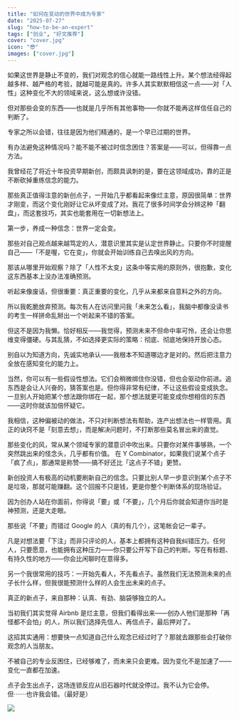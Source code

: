```yaml
---
title: "如何在变动的世界中成为专家"
date: "2025-07-27"
slug: "how-to-be-an-expert"
tags: ["创业", "好文推荐"]
cover: "cover.jpg"
icon: "😎"
images: ["cover.jpg"]
---
```

如果这世界是静止不变的，我们对观念的信心就能一路线性上升。某个想法经得起越多样、越严格的考验，就越可能是真的。许多人其实默默相信这一点——对「人性」这种变化不大的领域来说，这么想或许没错。



但对那些会变的东西——也就是几乎所有其他事物——你就不能再这样信任自己的判断了。



专家之所以会错，往往是因为他们精通的，是一个早已过期的世界。



有办法避免这种情况吗？能不能不被过时信念困住？答案是——可以，但得靠一点方法。



我曾经花了将近十年投资早期新创，而颇具讽刺的是，要在这领域成功，靠的正是不断砍掉重练信念的能力。



那些真正值得注意的新创点子，一开始几乎都看起来像烂主意，原因很简单：世界才刚变，而这个变化刚好让它从坏变成了对。我花了很多时间学会分辨这种「翻盘」，而这套技巧，其实也能套用在一切新想法上。



第一步，养成一种信念：世界一定会变。



那些对自己观点越来越笃定的人，潜意识里其实是认定世界静止。只要你不时提醒自己——「不是喔，它在变」，你就会开始训练自己去嗅出风的方向。



那该从哪里开始观察？除了「人性不太变」这条中等实用的原则外，很抱歉，变化这东西基本上没办法准确预测。



听起来像废话，但很重要：真正重要的变化，几乎从来都来自意料之外的方向。



所以我乾脆放弃预测。每次有人在访问里问我「未来怎么看」，我脑中都像没读书的考生一样拼命乱掰出一个听起来不错的答案。



但这不是因为我懒。恰好相反——我觉得，预测未来不但命中率可怜，还会让你思维变得僵硬。与其乱猜，不如选择更实际的策略：彻底、彻底地保持开放心态。



别自以为知道方向，先诚实地承认——我根本不知道哪边才是对的。然后把注意力全放在感知变化的能力上。



当然，你可以有一些假设性想法。它们会稍微绑住你没错，但也会驱动你前进。追东西是会让人兴奋的，猜答案也是。但你得非常有纪律，不让这些假设变成执念。
一旦别人开始把某个想法跟你绑在一起，那个想法就更可能变成你想相信的东西——这时你就该加倍怀疑它。



我相信，这种偏被动的做法，不只对判断想法有帮助，连产出想法也一样管用。真正的诀窍不是「刻意去想」，而是解决问题时，不打断那些莫名冒出来的直觉。



那些变化的风，常从某个领域专家的潜意识中吹出来。只要你对某件事够熟，一个突然跳出来的怪念头，几乎都有价值。
在 Y Combinator，如果我们说某个点子「疯了点」，那通常是称赞——搞不好还比「这点子不错」更赞。



新创投资人有极高的动机要刷新自己的信念。只要比别人早一步意识到某个点子不是垃圾，那就可能赚翻。这个回报不只是钱，更是你整个判断体系的现场验证。



因为创办人站在你面前，你得说「要」或「不要」，几个月后你就会知道你当时是神预测，还是大走眼。



那些说「不要」而错过 Google 的人（真的有几个），这笔帐会记一辈子。



凡是对想法要「下注」而非只评论的人，基本上都拥有这种自我纠错压力。任何人，只要愿意，也能拥有这种压力——你只要公开写下自己的判断。写在有标题、有持久性的地方——你会比闲聊时在意得多。



另一个我很常用的技巧：一开始先看人，不先看点子。虽然我们无法预测未来的点子长什么样，但我很能预测什么样的人会生出未来的点子。



真正的新点子，来自那种：认真、有劲、脑袋够独立的人。



当初我们其实觉得 Airbnb 是烂主意，但我们看得出来——创办人他们是那种「再怪都不会怕」的人，所以我们选择先信人、再信点子，最后押对了。



这招其实通用：想要快一点知道自己什么观念已经过时了？那就去跟那些会打破你观念的人当朋友。



不被自己的专业反困住，已经够难了，而未来只会更难。因为变化不是加速了——变化一直都在加速。



点子会生出点子，这场连锁反应从旧石器时代就没停过。我不认为它会停。
但⋯⋯也许我会错。（最好是）




![](https://prod-files-secure.s3.us-west-2.amazonaws.com/112d0858-5090-4d34-a606-b75eb8d65fd2/46476355-9cf3-4e99-9b7a-3531bc426380/1000202064.png?X-Amz-Algorithm=AWS4-HMAC-SHA256&X-Amz-Content-Sha256=UNSIGNED-PAYLOAD&X-Amz-Credential=ASIAZI2LB466X7K4NJCM%2F20250903%2Fus-west-2%2Fs3%2Faws4_request&X-Amz-Date=20250903T232748Z&X-Amz-Expires=3600&X-Amz-Security-Token=IQoJb3JpZ2luX2VjEOj%2F%2F%2F%2F%2F%2F%2F%2F%2F%2FwEaCXVzLXdlc3QtMiJGMEQCIEN6swuTebLgjo3Ua6V%2FobiTH8tcXtM%2FVDz1j3Mojiu2AiAW4RANo%2B5D%2BqOCcp28zPMfGahGMHl8Q4yGKEzyEbj54ir%2FAwhREAAaDDYzNzQyMzE4MzgwNSIMb3Xmw%2BBo2OdcF5V4KtwDJyHq74eftDATIAacqnuW5uKFncUAC69L66mizyaVs10apIblBZIRnpJCzNSVqmMaA2llaqi83TSzlfNc63ivZY5j94q3%2FvjGr2lgaU35l%2BAtV51maLQz1Rsc3zR2mW1LhoVBCEdse8PnWl7LJyJuiosE6huYz47Bsjuuq%2FPSLL69FHZu8mGuBZy7fk2oIBb1WFt9%2FKsa61YtVuK26w8jvwdj6Rc6T9dHbuC4q84Bf%2BoAoAbvX97Fw6%2BAIxZgQ6lFvFrPIrb%2FLp5J3f9s%2Fv64W5gMtW3%2FCj7HD%2BojSwuSkAM%2B1o1Xrvtdi6QoJSrYxnJ7Npz%2FLr5CL6nPAeiCO2A0Zlu%2BQdBI3Os9FTeEPjdIXbyKV%2BIamtcyBDuxYIgG0gRZ69%2BCIYGkYPrkXGCFQWgJaCWGxPinUWkvs0QvqiUJ46BC%2BrVm3VHwBYnI6YsZ3xPc%2FOy2R4BSPkx3sEiSUCN0X4UPpSIOXIt%2BUL9EIQ1503OYNLLShFa%2B1djmyOdkqxUm2NDFHGNtI9Oq1Fv2KAjC%2B0lp0Jy4FABBGoArAqiKwHCfkBU0PQuAkuyaHqjEbF3BFouaE8qaSasFjgl8emFScmtaez26PKQ%2BQhGtzM6ENSPlqFGkLA6TRNE7280wv5vjxQY6pgHUxfvZ4vdVmmxZQuKbdw%2BWcKzVy5OTeGNGgcjsPRZOkba3%2BUqx5rXXWSttjHrh08%2FDgZMEOIB7hdy%2Bvrm%2B7r1XnuBc6in8OEZXj8bfFtfuZlnzSRpF4QVjyxxf5nDHnrjbJMQdk0Z8dtK4YLl%2BfYFcML%2FfKBAcXiM2Ui%2Fs%2BWGKpHEvUe6t2qejyPFbkK%2BQNbvsel8I1XFILopVYBb63c2p0%2FD7Ia32&X-Amz-Signature=5d1a1e39baaaee54e3ff5a99e98ad058f6dff0550c80721230de16a132a6566e&X-Amz-SignedHeaders=host&x-amz-checksum-mode=ENABLED&x-id=GetObject)

